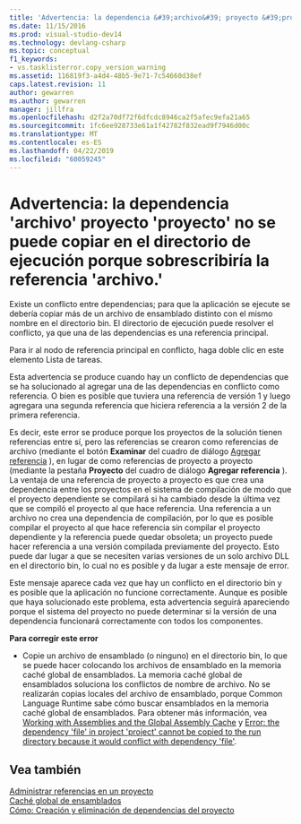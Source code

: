 ```yaml
---
title: 'Advertencia: la dependencia &#39;archivo&#39; proyecto &#39;proyecto&#39; no se puede copiar en el directorio de ejecución porque sobrescribiría la referencia &#39;archivo. &#39; | Documentos de Microsoft'
ms.date: 11/15/2016
ms.prod: visual-studio-dev14
ms.technology: devlang-csharp
ms.topic: conceptual
f1_keywords:
- vs.tasklisterror.copy_version_warning
ms.assetid: 116819f3-a4d4-48b5-9e71-7c54660d38ef
caps.latest.revision: 11
author: gewarren
ms.author: gewarren
manager: jillfra
ms.openlocfilehash: d2f2a70df72f6dfcdc8946ca2f5afec9efa21a65
ms.sourcegitcommit: 1fc6ee928733e61a1f42782f832ead9f7946d00c
ms.translationtype: MT
ms.contentlocale: es-ES
ms.lasthandoff: 04/22/2019
ms.locfileid: "60059245"
---
```

# <a name="warning-the-dependency-39file39-in-project-39project39-cannot-be-copied-to-the-run-directory-because-it-would-overwrite-the-reference-39file39"></a>Advertencia: la dependencia &#39;archivo&#39; proyecto &#39;proyecto&#39; no se puede copiar en el directorio de ejecución porque sobrescribiría la referencia &#39;archivo.&#39;
Existe un conflicto entre dependencias; para que la aplicación se ejecute se debería copiar más de un archivo de ensamblado distinto con el mismo nombre en el directorio bin. El directorio de ejecución puede resolver el conflicto, ya que una de las dependencias es una referencia principal.  
  
 Para ir al nodo de referencia principal en conflicto, haga doble clic en este elemento Lista de tareas.  
  
 Esta advertencia se produce cuando hay un conflicto de dependencias que se ha solucionado al agregar una de las dependencias en conflicto como referencia. O bien es posible que tuviera una referencia de versión 1 y luego agregara una segunda referencia que hiciera referencia a la versión 2 de la primera referencia.  
  
 Es decir, este error se produce porque los proyectos de la solución tienen referencias entre sí, pero las referencias se crearon como referencias de archivo (mediante el botón **Examinar** del cuadro de diálogo [Agregar referencia](http://msdn.microsoft.com/2feb0fe2-0805-4cc9-8cba-b0315849dfb7) ), en lugar de como referencias de proyecto a proyecto (mediante la pestaña **Proyecto** del cuadro de diálogo **Agregar referencia** ). La ventaja de una referencia de proyecto a proyecto es que crea una dependencia entre los proyectos en el sistema de compilación de modo que el proyecto dependiente se compilará si ha cambiado desde la última vez que se compiló el proyecto al que hace referencia. Una referencia a un archivo no crea una dependencia de compilación, por lo que es posible compilar el proyecto al que hace referencia sin compilar el proyecto dependiente y la referencia puede quedar obsoleta; un proyecto puede hacer referencia a una versión compilada previamente del proyecto. Esto puede dar lugar a que se necesiten varias versiones de un solo archivo DLL en el directorio bin, lo cual no es posible y da lugar a este mensaje de error.  
  
 Este mensaje aparece cada vez que hay un conflicto en el directorio bin y es posible que la aplicación no funcione correctamente. Aunque es posible que haya solucionado este problema, esta advertencia seguirá apareciendo porque el sistema del proyecto no puede determinar si la versión de una dependencia funcionará correctamente con todos los componentes.  
  
 **Para corregir este error**  
  
- Copie un archivo de ensamblado (o ninguno) en el directorio bin, lo que se puede hacer colocando los archivos de ensamblado en la memoria caché global de ensamblados. La memoria caché global de ensamblados soluciona los conflictos de nombre de archivo. No se realizarán copias locales del archivo de ensamblado, porque Common Language Runtime sabe cómo buscar ensamblados en la memoria caché global de ensamblados. Para obtener más información, vea [Working with Assemblies and the Global Assembly Cache](http://msdn.microsoft.com/library/8a18e5c2-d41d-49ef-abcb-7c27e2469433) y [Error: the dependency 'file' in project 'project' cannot be copied to the run directory because it would conflict with dependency 'file'](/visualstudio/misc/error-dependency-file?view=vs-2015).  
  
## <a name="see-also"></a>Vea también  
 [Administrar referencias en un proyecto](../ide/managing-references-in-a-project.md)   
 [Caché global de ensamblados](http://msdn.microsoft.com/library/cf5eacd0-d3ec-4879-b6da-5fd5e4372202)   
 [Cómo: Creación y eliminación de dependencias del proyecto](../ide/how-to-create-and-remove-project-dependencies.md)